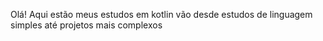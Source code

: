 Olá!
Aqui estão meus estudos em kotlin
vão desde estudos de linguagem simples até projetos mais complexos
